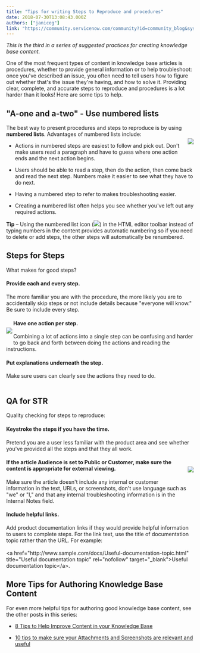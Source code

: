 ```yaml
---
title: "Tips for writing Steps to Reproduce and procedures"
date: 2018-07-30T13:08:43.000Z
authors: ["janiceg"]
link: "https://community.servicenow.com/community?id=community_blog&sys_id=cdf6d762dbaf97441cd8a345ca961932"
---
```

<p><span class="ng-scope"><em>This is the third in a series of suggested practices for creating knowledge base content. </em></span></p>
<p>One of the most frequent types of content in knowledge base articles is procedures, whether to provide general information or to help troubleshoot: once you&#39;ve described an issue, you often need to tell users how to figure out whether that&#39;s the issue they&#39;re having, and how to solve it. Providing clear, complete, and accurate steps to reproduce and procedures is a lot harder than it looks! Here are some tips to help.</p>
<h2>&#34;A-one and a-two&#34; - Use numbered lists</h2>
<p>The best way to present procedures and steps to reproduce is by using <strong>numbered lists</strong>. Advantages of numbered lists include:<img style="max-width: 100%; max-height: 480px;" src="ca1ba7eadb27d7441cd8a345ca9619bc.iix" align="right" vspace="20" /></p>
<ul><li>
<p>Actions in numbered steps are easiest to follow and pick out. Don&#39;t make users read a paragraph and have to guess where one action ends and the next action begins.</p>
</li><li>
<p>Users should be able to read a step, then do the action, then come back and read the next step. Numbers make it easier to see what they have to do next.</p>
</li><li>
<p>Having a numbered step to refer to makes troubleshooting easier.</p>
</li><li>
<p>Creating a numbered list often helps you see whether you&#39;ve left out any required actions.</p>
</li></ul>
<p><strong>Tip</strong> – Using the numbered list icon (<img style="max-width: 100%; max-height: 480px;" src="923780f6db6fd7441cd8a345ca961943.iix" />) in the HTML editor toolbar instead of typing numbers in the content provides automatic numbering so if you need to delete or add steps, the other steps will automatically be renumbered.</p>
<h2>Steps for Steps</h2>
<p>What makes for good steps?</p>
<h4>Provide each and every step.</h4>
<p>The more familiar you are with the procedure, the more likely you are to accidentally skip steps or not include details because &#34;everyone will know.&#34; Be sure to include every step.</p>
<h4><img style="max-width: 100%; max-height: 480px;" src="4421f7a2dbe7d7441cd8a345ca961987.iix" align="left" vspace="20" />Have one action per step.</h4>
<p>Combining a lot of actions into a single step can be confusing and harder to go back and forth between doing the actions and reading the instructions.</p>
<h4>Put explanations underneath the step.</h4>
<p>Make sure users can clearly see the actions they need to do.<br /><br /></p>
<h2>QA for STR</h2>
<p>Quality checking for steps to reproduce:</p>
<h4>Keystroke the steps if you have the time.</h4>
<p>Pretend you are a user less familiar with the product area and see whether you&#39;ve provided all the steps and that they all work.</p>
<h4><img style="max-width: 100%; max-height: 480px;" src="06573b6edb2bd7441cd8a345ca961961.iix" align="right" vspace="20" />If the article Audience is set to Public or Customer, make sure the content is appropriate for external viewing.</h4>
<p>Make sure the article doesn&#39;t include any internal or customer information in the text, URLs, or screenshots, don&#39;t use language such as &#34;we&#34; or &#34;I,&#34; and that any internal troubleshooting information is in the Internal Notes field.</p>
<h4>Include helpful links.</h4>
<p>Add product documentation links if they would provide helpful information to users to complete steps. For the link text, use the title of documentation topic rather than the URL. For example:<br /><br />&lt;a href&#61;&#34;http://www.sample.com/docs/Useful-documentation-topic.html&#34; title&#61;&#34;Useful documentation topic&#34; rel&#61;&#34;nofollow&#34; target&#61;&#34;_blank&#34;&gt;Useful documentation topic&lt;/a&gt;.</p>
<h2>More Tips for Authoring Knowledge Base Content</h2>
<p>For even more helpful tips for authoring good knowledge base content, see the other posts in this series:</p>
<ul><li>
<p><a href="http://bit.ly/ImproveKBcontent1" target="_blank" rel="nofollow">8 Tips to Help Improve Content in your Knowledge Base</a></p>
</li><li>
<p><a href="http://bit.ly/ImproveKBcontent2" target="_blank" rel="nofollow">10 tips to make sure your Attachments and Screenshots are relevant and useful </a></p>
</li></ul>